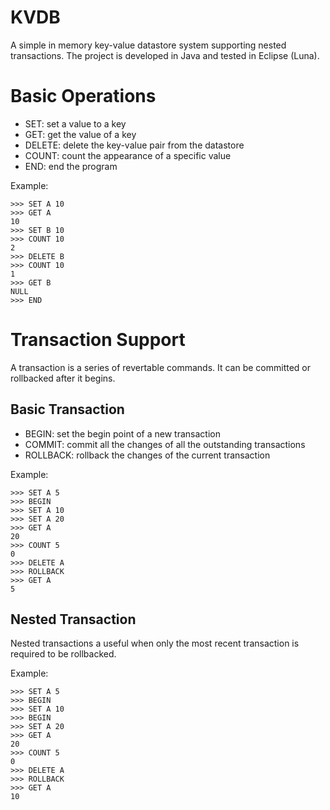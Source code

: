KVDB
========
A simple in memory key-value datastore system supporting nested transactions. The project is developed in Java and tested in Eclipse (Luna).

# Basic Operations
- SET: set a value to a key
- GET: get the value of a key
- DELETE: delete the key-value pair from the datastore
- COUNT: count the appearance of a specific value
- END: end the program

Example:
```
>>> SET A 10
>>> GET A
10
>>> SET B 10
>>> COUNT 10
2
>>> DELETE B
>>> COUNT 10
1
>>> GET B
NULL
>>> END
```

# Transaction Support
A transaction is a series of revertable commands. It can be committed or rollbacked after it begins.

## Basic Transaction
- BEGIN: set the begin point of a new transaction
- COMMIT: commit all the changes of all the outstanding transactions
- ROLLBACK: rollback the changes of the current transaction

Example:
```
>>> SET A 5
>>> BEGIN
>>> SET A 10
>>> SET A 20
>>> GET A
20
>>> COUNT 5
0
>>> DELETE A
>>> ROLLBACK
>>> GET A
5
```

## Nested Transaction
Nested transactions a useful when only the most recent transaction is required to be rollbacked.

Example:
```
>>> SET A 5
>>> BEGIN
>>> SET A 10
>>> BEGIN
>>> SET A 20
>>> GET A
20
>>> COUNT 5
0
>>> DELETE A
>>> ROLLBACK
>>> GET A
10
```



